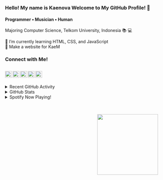 ### Hello! My name is Kaenova Welcome to My GitHub Profile! :handshake:
#### Programmer • Musician • Human
Majoring Computer Science, Telkom University, Indonesia :books: :computer: 

🌱 I’m currently learning HTML, CSS, and JavaScript  
🎯 Make a website for KaeM

### Connect with Me!
[<img align="left" alt="KaeM | YouTube" width="22px" src="https://cdn.jsdelivr.net/npm/simple-icons@v3/icons/youtube.svg" />][youtube]
[<img align="left" alt="KaeM | Twitter" width="22px" src="https://cdn.jsdelivr.net/npm/simple-icons@v3/icons/twitter.svg" />][twitter]
[<img align="left" alt="Kaenova Mahendra | LinkedIn" width="22px" src="https://cdn.jsdelivr.net/npm/simple-icons@v3/icons/linkedin.svg" />][linkedin]
[<img align="left" alt="Kaenova Mahendra | Instagram" width="22px" src="https://cdn.jsdelivr.net/npm/simple-icons@v3/icons/instagram.svg" />][instagram]
[<img align="left" alt="Kaenova Mahendra | Instagram" width="22px" src="https://cdn.jsdelivr.net/npm/simple-icons@v3/icons/facebook.svg" />][Facebook]
<br />
---
<details>
  <summary>Recent GitHub Activity</summary>

<!--START_SECTION:activity-->
1. 🎉 Merged PR [#1](https://github.com/kaenova/AI_Tupro1/pull/1) in [kaenova/AI_Tupro1](https://github.com/kaenova/AI_Tupro1)
2. 💪 Opened PR [#1](https://github.com/kaenova/AI_Tupro1/pull/1) in [kaenova/AI_Tupro1](https://github.com/kaenova/AI_Tupro1)
3. 🎉 Merged PR [#3](https://github.com/kaenova/Tubes_Statistika/pull/3) in [kaenova/Tubes_Statistika](https://github.com/kaenova/Tubes_Statistika)
4. 💪 Opened PR [#3](https://github.com/kaenova/Tubes_Statistika/pull/3) in [kaenova/Tubes_Statistika](https://github.com/kaenova/Tubes_Statistika)
5. ❌ Closed PR [#2](https://github.com/kaenova/Tubes_Statistika/pull/2) in [kaenova/Tubes_Statistika](https://github.com/kaenova/Tubes_Statistika)
<!--END_SECTION:activity-->

</details>

<details>
  <summary>GitHub Stats</summary>
  
  <img align="middle" alt="Kaenova's GitHub Stats" src="https://github-readme-stats.codestackr.vercel.app/api?username=kaenova&theme=nord&show_icons=true&hide_border=true" width=350 />
  
</details>

<details>
  <summary>Spotify Now Playing!</summary>
  
  [![Spotify](https://kaemspotify.vercel.app/api/spotify)](https://open.spotify.com/user/kaenova)
  
</details>

<br><br>
<img  align= "right" src="https://cdn.discordapp.com/attachments/527433841690804224/791558706508726292/Pre-comp-3.gif"  width="200">

[Youtube]: https://www.youtube.com/user/kaenovagtg
[twitter]: [Twitter](https://twitter.com/kaenovamahendra)
[linkedin]: https://www.linkedin.com/in/kaenova/
[Instagram]: https://www.instagram.com/kaenovama/
[Facebook]: https://www.facebook.com/kaenova/

<!--
**kaenova/kaenova** is a ✨ _special_ ✨ repository because its `README.md` (this file) appears on your GitHub profile.

Here are some ideas to get you started:

- 🔭 I’m currently working on ...
- 🌱 I’m currently learning ...
- 👯 I’m looking to collaborate on ...
- 🤔 I’m looking for help with ...
- 💬 Ask me about ...
- 📫 How to reach me: ...
- 😄 Pronouns: ...
- ⚡ Fun fact: ...
-->
